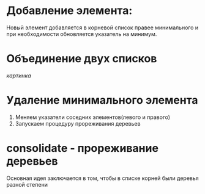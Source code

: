 # Добавление элемента:
Новый элемент добавляется в корневой список правее минимального и при необходимости обновляется указатель на минимум.

# Объединение двух списков
*картинка*

# Удаление минимального элемента
1. Меняем указатели соседних элементов(левого и правого)
2. Запускаем процедуру прореживания деревьев

# consolidate - прореживание деревьев
Основная идея заключается в том, чтобы в списке корней были деревья разной степени